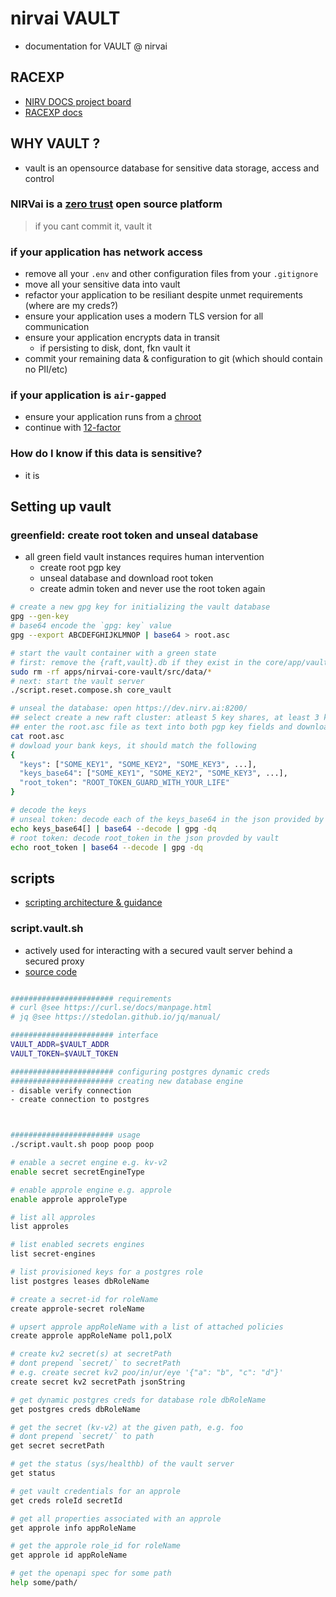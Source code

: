 # nirvai VAULT

- documentation for VAULT @ nirvai

## RACEXP

- [NIRV DOCS project board](https://github.com/orgs/nirv-ai/projects/6/views/1?filterQuery=repo%3A%22nirv-ai%2Fdocs%22)
- [RACEXP docs](https://github.com/noahehall/theBookOfNoah/blob/master/0current/architectural%20thinking/0racexp.md)

## WHY VAULT ?

- vault is an opensource database for sensitive data storage, access and control

### NIRVai is a [zero trust](https://www.nist.gov/publications/zero-trust-architecture) open source platform

> if you cant commit it, vault it

### if your application has network access

- remove all your `.env` and other configuration files from your `.gitignore`
- move all your sensitive data into vault
- refactor your application to be resiliant despite unmet requirements (where are my creds?)
- ensure your application uses a modern TLS version for all communication
- ensure your application encrypts data in transit
  - if persisting to disk, dont, fkn vault it
- commit your remaining data & configuration to git (which should contain no PII/etc)

### if your application is `air-gapped`

- ensure your application runs from a [chroot](https://www.howtogeek.com/441534/how-to-use-the-chroot-command-on-linux/)
- continue with [12-factor](https://12factor.net/)

### How do I know if this data is sensitive?

- it is

## Setting up vault

### greenfield: create root token and unseal database

- all green field vault instances requires human intervention
  - create root pgp key
  - unseal database and download root token
  - create admin token and never use the root token again

```sh
# create a new gpg key for initializing the vault database
gpg --gen-key
# base64 encode the `gpg: key` value
gpg --export ABCDEFGHIJKLMNOP | base64 > root.asc

# start the vault container with a green state
# first: remove the {raft,vault}.db if they exist in the core/app/vault dir
sudo rm -rf apps/nirvai-core-vault/src/data/*
# next: start the vault server
./script.reset.compose.sh core_vault

# unseal the database: open https://dev.nirv.ai:8200/
## select create a new raft cluster: atleast 5 key shares, at least 3 key threshold
## enter the root.asc file as text into both pgp key fields and download the keys
cat root.asc
# dowload your bank keys, it should match the following
{
  "keys": ["SOME_KEY1", "SOME_KEY2", "SOME_KEY3", ...],
  "keys_base64": ["SOME_KEY1", "SOME_KEY2", "SOME_KEY3", ...],
  "root_token": "ROOT_TOKEN_GUARD_WITH_YOUR_LIFE"
}

# decode the keys
# unseal token: decode each of the keys_base64 in the json provided by vault
echo keys_base64[] | base64 --decode | gpg -dq
# root token: decode root_token in the json provded by vault
echo root_token | base64 --decode | gpg -dq


```

## scripts

- [scripting architecture & guidance](../scripts/README.md)

### script.vault.sh

- actively used for interacting with a secured vault server behind a secured proxy
- [source code](https://github.com/nirv-ai/scripts/blob/develop/script.vault.sh)

```sh

####################### requirements
# curl @see https://curl.se/docs/manpage.html
# jq @see https://stedolan.github.io/jq/manual/

####################### interface
VAULT_ADDR=$VAULT_ADDR
VAULT_TOKEN=$VAULT_TOKEN

####################### configuring postgres dynamic creds
####################### creating new database engine
- disable verify connection
- create connection to postgres



####################### usage
./script.vault.sh poop poop poop

# enable a secret engine e.g. kv-v2
enable secret secretEngineType

# enable approle engine e.g. approle
enable approle approleType

# list all approles
list approles

# list enabled secrets engines
list secret-engines

# list provisioned keys for a postgres role
list postgres leases dbRoleName

# create a secret-id for roleName
create approle-secret roleName

# upsert approle appRoleName with a list of attached policies
create approle appRoleName pol1,polX

# create kv2 secret(s) at secretPath
# dont prepend `secret/` to secretPath
# e.g. create secret kv2 poo/in/ur/eye '{"a": "b", "c": "d"}'
create secret kv2 secretPath jsonString

# get dynamic postgres creds for database role dbRoleName
get postgres creds dbRoleName

# get the secret (kv-v2) at the given path, e.g. foo
# dont prepend `secret/` to path
get secret secretPath

# get the status (sys/healthb) of the vault server
get status

# get vault credentials for an approle
get creds roleId secretId

# get all properties associated with an approle
get approle info appRoleName

# get the approle role_id for roleName
get approle id appRoleName

# get the openapi spec for some path
help some/path/

```
